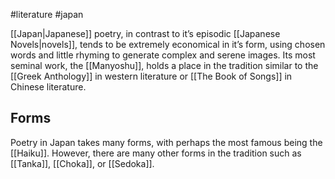 #literature #japan 

[[Japan|Japanese]] poetry, in contrast to it’s episodic [[Japanese Novels|novels]], tends to be extremely economical in it’s form, using chosen words and little rhyming to generate complex and serene images. Its most seminal work, the [[Manyoshu]], holds a place in the tradition similar to the [[Greek Anthology]] in western literature or [[The Book of Songs]] in Chinese literature.

## Forms
Poetry in Japan takes many forms, with perhaps the most famous being the [[Haiku]]. However, there are many other forms in the tradition such as [[Tanka]], [[Choka]], or [[Sedoka]].